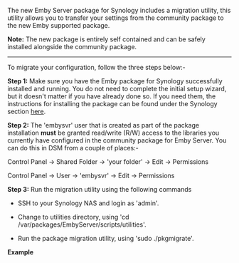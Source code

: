 The new Emby Server package for Synology includes a migration utility, this utility allows you to transfer your settings from the community package to the new Emby supported package.

__Note:__ The new package is entirely self contained and can be safely installed alongside the community package.

--------

To migrate your configuration, follow the three steps below:-

__Step 1:__ Make sure you have the Emby package for Synology successfully installed and running. You do not need to complete the initial setup wizard, but it doesn't matter if you have already done so. If you need them, the instructions for installing the package can be found under the Synology section [here](https://emby.media/nas-server.html).

__Step 2:__ The 'embysvr' user that is created as part of the package installation __must__ be granted read/write (R/W) access to the libraries you currently have configured in the community package for Emby Server. You can do this in DSM from a couple of places:-

Control Panel -> Shared Folder -> 'your folder' -> Edit -> Permissions

Control Panel -> User -> 'embysvr' -> Edit -> Permissions

__Step 3:__ Run the migration utility using the following commands

* SSH to your Synology NAS and login as 'admin'.

* Change to utilities directory, using 'cd /var/packages/EmbyServer/scripts/utilities'.

* Run the package migration utility, using 'sudo ./pkgmigrate'.

__Example__
